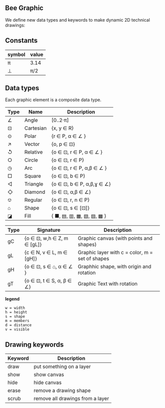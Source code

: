 ## Bee Graphic

We define new data types and keywords to make dynamic 2D technical drawings:

## Constants

 symbol | value
--------|-------------------------------------------
 π      | 3.14
 ⊥      | π/2
 
## Data types

Each graphic element is a composite data type.

 Type  | Name     | Description
-------|----------|---------------------------------
  ∠    | Angle    | [0..2·π] 
  ⊡    | Cartesian| {x, y ∈ R}
  ⊙    | Polar    | {r ∈ P, α ∈ ∠ }  
  ↗    | Vector   | {o, p ∈ ⊡}  
  ↺    | Relative | {o ∈ ⊡, r ∈ P, α ∈ ∠ }    
  ○    | Circle   | {o ∈ ⊡, r ∈ P}  
  ◷    | Arc      | {o ∈ ⊡, r ∈ P, α,β ∈ ∠ }
  □    | Square   | {o ∈ ⊡, b ∈ P}
  ◁    | Triangle | {o ∈ ⊡, b ∈ P, α,β,ɣ ∈ ∠}
  ◇    | Diamond  | {o ∈ ⊡, α,β ∈ ∠} 
  ⎊    | Regular  | {o ∈ ⊡, r, n ∈ P}
  ⌂    | Shape    | {o ∈ ⊡, s ∈ [⊡]}
  ◪    | Fill     | { ■, ▤, ▥, ▦, ▧, ▨, ▩ } 

Type   | Signature                    | Description
-------|------------------------------|-------------------------------------------------
gC     | {o ∈ ⊡, w,h ∈ Z, m ∈ [gL]}   | Graphic  canvas (with points and shapes)
gL     | {c ∈ N, v ∈ L, m ∈ [gH]}     | Graphic  layer with c = color, m = set of shapes
gH     | {o ∈ ⊡, s ∈ ⌂, α ∈ ∠ }       | Graphhic shape, with origin and rotation
gT     | {o ∈ ⊡, t ∈ S, α, β ∈ ∠}     | Graphic  Text with rotation

**legend**
```
w = width
h = height
s = shape
m = members
d = distance
v = visible 
```

## Drawing keywords

Keyword  | Description
---------|-----------------------------------
draw     | put something on a layer
show     | show canvas
hide     | hide canvas
erase    | remove a drawing shape
scrub    | remove all drawings from a layer
